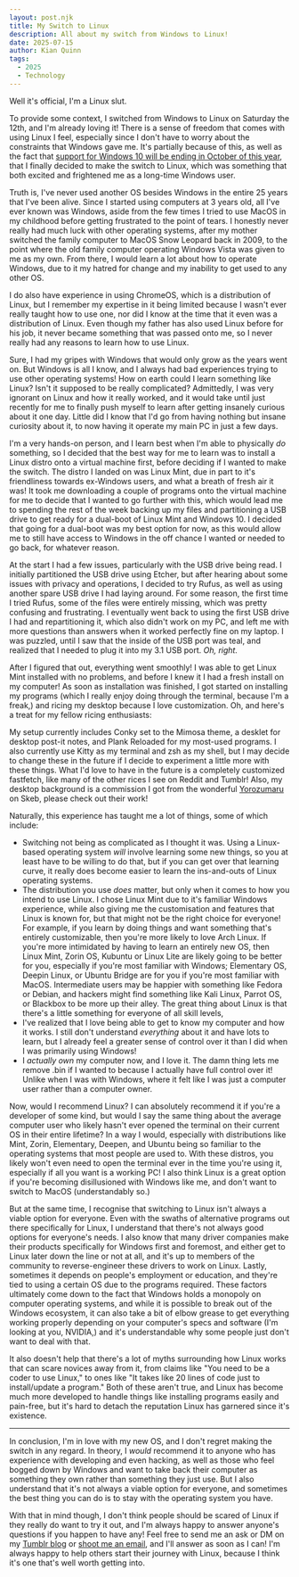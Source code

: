 ```yaml
---
layout: post.njk
title: My Switch to Linux
description: All about my switch from Windows to Linux!
date: 2025-07-15
author: Kian Quinn
tags:
  - 2025
  - Technology
---
```


Well it's official, I'm a Linux slut.

To provide some context, I switched from Windows to Linux on Saturday the 12th, and I'm already loving it! There is a sense of freedom that comes with using Linux I feel, especially since I don't have to worry about the constraints that Windows gave me. It's partially because of this, as well as the fact that [support for Windows 10 will be ending in October of this year](https://www.microsoft.com/en-us/windows/end-of-support), that I finally decided to make the switch to Linux, which was something that both excited and frightened me as a long-time Windows user.

Truth is, I've never used another OS besides Windows in the entire 25 years that I've been alive. Since I started using computers at 3 years old, all I've ever known was Windows, aside from the few times I tried to use MacOS in my childhood before getting frustrated to the point of tears. I honestly never really had much luck with other operating systems, after my mother switched the family computer to MacOS Snow Leopard back in 2009, to the point where the old family computer operating Windows Vista was given to me as my own. From there, I would learn a lot about how to operate Windows, due to it my hatred for change and my inability to get used to any other OS.

I do also have experience in using ChromeOS, which is a distribution of Linux, but I remember my expertise in it being limited because I wasn't ever really taught how to use one, nor did I know at the time that it even was a distribution of Linux. Even though my father has also used Linux before for his job, it never became something that was passed onto me, so I never really had any reasons to learn how to use Linux. 

Sure, I had my gripes with Windows that would only grow as the years went on. But Windows is all I know, and I always had bad experiences trying to use other operating systems! How on earth could I learn something like Linux? Isn't it supposed to be really complicated? Admittedly, I was very ignorant on Linux and how it really worked, and it would take until just recently for me to finally push myself to learn after getting insanely curious about it one day. Little did I know that I'd go from having nothing but insane curiosity about it, to now having it operate my main PC in just a few days.

I'm a very hands-on person, and I learn best when I'm able to physically *do* something, so I decided that the best way for me to learn was to install a Linux distro onto a virtual machine first, before deciding if I wanted to make the switch. The distro I landed on was Linux Mint, due in part to it's friendliness towards ex-Windows users, and what a breath of fresh air it was! It took me downloading a couple of programs onto the virtual machine for me to decide that I wanted to go further with this, which would lead me to spending the rest of the week backing up my files and partitioning a USB drive to get ready for a dual-boot of Linux Mint and Windows 10. I decided that going for a dual-boot was my best option for now, as this would allow me to still have access to Windows in the off chance I wanted or needed to go back, for whatever reason. 

At the start I had a few issues, particularly with the USB drive being read. I initially partitioned the USB drive using Etcher, but after hearing about some issues with privacy and operations, I decided to try Rufus, as well as using another spare USB drive I had laying around. For some reason, the first time I tried Rufus, some of the files were entirely missing, which was pretty confusing and frustrating. I eventually went back to using the first USB drive I had and repartitioning it, which also didn't work on my PC, and left me with more questions than answers when it worked perfectly fine on my laptop. I was puzzled, until I saw that the inside of the USB port was teal, and realized that I needed to plug it into my 3.1 USB port. *Oh, right.*

After I figured that out, everything went smoothly! I was able to get Linux Mint installed with no problems, and before I knew it I had a fresh install on my computer! As soon as installation was finished, I got started on installing my programs (which I really enjoy doing through the terminal, because I'm a freak,) and ricing my desktop because I love customization. Oh, and here's a treat for my fellow ricing enthusiasts:

My setup currently includes Conky set to the Mimosa theme, a desklet for desktop post-it notes, and Plank Reloaded for my most-used programs. I also currently use Kitty as my terminal and zsh as my shell, but I may decide to change these in the future if I decide to experiment a little more with these things. What I'd love to have in the future is a completely customized fastfetch, like many of the other rices I see on Reddit and Tumblr! Also, my desktop background is a commission I got from the wonderful [Yorozumaru](https://skeb.jp/@yorozu1217) on Skeb, please check out their work!

Naturally, this experience has taught me a lot of things, some of which include:
- Switching not being as complicated as I thought it was. Using a Linux-based operating system *will* involve learning some new things, so you at least have to be willing to do that, but if you can get over that learning curve, it really does become easier to learn the ins-and-outs of Linux operating systems.
- The distribution you use *does* matter, but only when it comes to how you intend to use Linux. I chose Linux Mint due to it's familiar Windows experience, while also giving me the customisation and features that Linux is known for, but that might not be the right choice for everyone! For example, if you learn by doing things and want something that's entirely customizable, then you're more likely to love Arch Linux. If you're more intimidated by having to learn an entirely new OS, then Linux Mint, Zorin OS, Kubuntu or Linux Lite are likely going to be better for you, especially if you're most familiar with Windows; Elementary OS, Deepin Linux, or Ubuntu Bridge are for you if you're most familiar with MacOS. Intermediate users may be happier with something like Fedora or Debian, and hackers might find something like Kali Linux, Parrot OS, or Blackbox to be more up their alley. The great thing about Linux is that there's a little something for everyone of all skill levels, 
- I've realized that I love being able to get to know my computer and how it works. I still don't understand *everything* about it and have lots to learn, but I already feel a greater sense of control over it than I did when I was primarily using Windows!
- I *actually own* my computer now, and I love it. The damn thing lets me remove .bin if I wanted to because I actually have full control over it! Unlike when I was with Windows, where it felt like I was just a computer user rather than a computer owner.

Now, would I recommend Linux? I can absolutely recommend it if you're a developer of some kind, but would I say the same thing about the average computer user who likely hasn't ever opened the terminal on their current OS in their entire lifetime? In a way I would, especially with distributions like Mint, Zorin, Elementary, Deepen, and Ubuntu being so familiar to the operating systems that most people are used to. With these distros, you likely won't even need to open the terminal ever in the time you're using it, especially if all you want is a working PC! I also think Linux is a great option if you're becoming disillusioned with Windows like me, and don't want to switch to MacOS (understandably so.)

But at the same time, I recognise that switching to Linux isn't always a viable option for everyone. Even with the swaths of alternative programs out there specifically for Linux, I understand that there's not always good options for everyone's needs. I also know that many driver companies make their products specifically for Windows first and foremost, and either get to Linux later down the line or not at all, and it's up to members of the community to reverse-engineer these drivers to work on Linux. Lastly, sometimes it depends on people's employment or education, and they're tied to using a certain OS due to the programs required. These factors ultimately come down to the fact that Windows holds a monopoly on computer operating systems, and while it is possible to break out of the Windows ecosystem, it can also take a bit of elbow grease to get everything working properly depending on your computer's specs and software (I'm looking at you, NVIDIA,) and it's understandable why some people just don't want to deal with that. 

It also doesn't help that there's a lot of myths surrounding how Linux works that can scare novices away from it, from claims like "You need to be a coder to use Linux," to ones like "It takes like 20 lines of code just to install/update a program." Both of these aren't true, and Linux has become much more developed to handle things like installing programs easily and pain-free, but it's hard to detach the reputation Linux has garnered since it's existence. 

---
In conclusion, I'm in love with my new OS, and I don't regret making the switch in any regard. In theory, I *would* recommend it to anyone who has experience with developing and even hacking, as well as those who feel bogged down by Windows and want to take back their computer as something they own rather than something they just use. But I also understand that it's not always a viable option for everyone, and sometimes the best thing you can do is to stay with the operating system you have.

With that in mind though, I don't think people should be scared of Linux if they really do want to try it out, and I'm always happy to answer anyone's questions if you happen to have any! Feel free to send me an ask or DM on my [Tumblr blog](https://www.tumblr.com/new/ask/3t22) or [shoot me an email](mailto:batscanned@gmail.com), and I'll answer as soon as I can! I'm always happy to help others start their journey with Linux, because I think it's one that's well worth getting into. 